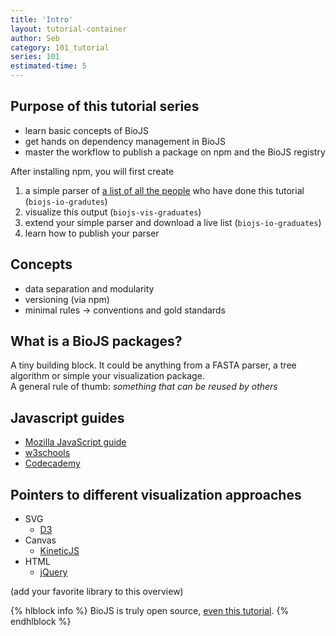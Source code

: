 ```yaml
---
title: 'Intro'
layout: tutorial-container
author: Seb
category: 101_tutorial
series: 101
estimated-time: 5
---
```



Purpose of this tutorial series
-------------------------------

* learn basic concepts of BioJS
* get hands on dependency management in BioJS
* master the workflow to publish a package on npm and the BioJS registry

After installing npm, you will first create 

1. a simple parser of [a list of all the people](https://github.com/biojs/tutorial-graduates/) who have done this tutorial (`biojs-io-gradutes`)
2. visualize this output (`biojs-vis-graduates`)
3. extend your simple parser and download a live list (`biojs-io-graduates`)
4. learn how to publish your parser

Concepts
--------

* data separation and modularity 
* versioning (via npm)
* minimal rules -> conventions and gold standards

What is a BioJS packages?
-------------------------

A tiny building block. It could be anything from a FASTA parser, a tree algorithm or
simple your visualization package.  
A general rule of thumb: _something that can be
reused by others_

Javascript guides
-------------------

* [Mozilla JavaScript guide](https://developer.mozilla.org/en/docs/Web/JavaScript/Guide)
* [w3schools](http://www.w3schools.com/js/)
* [Codecademy](http://www.codecademy.com/courses/javascript-intro/0/1)

Pointers to different visualization approaches
---------------------------------

* SVG 
  - [D3](http://d3js.org/)
* Canvas
  - [KineticJS](http://kineticjs.com/)
* HTML
  - [jQuery](https://jquery.com/)

(add your favorite library to this overview)


{% hlblock info %}
BioJS is truly open source, [even this tutorial](https://github.com/biojs/edu/blob/gh-pages/series/101_graduate/).
{% endhlblock %}
